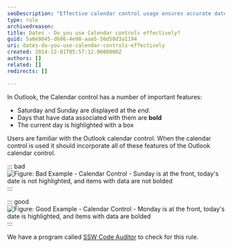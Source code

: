 ```yaml
---
seoDescription: "Effective calendar control usage ensures accurate date display, highlighting current dates and bolding events with associated data."
type: rule
archivedreason: 
title: Dates - Do you use Calendar controls effectively?
guid: 5a0e9845-d686-4e98-aaa5-56d58d3a1194
uri: dates-do-you-use-calendar-controls-effectively
created: 2014-12-01T05:57:12.0000000Z
authors: []
related: []
redirects: []

---
```


In Outlook, the Calendar control has a number of important features:

* Saturday and Sunday are displayed at the *end*.
* Days that have data associated with them are  **bold**
* The current day is highlighted with a box


<!--endintro-->

Users are familiar with the Outlook calendar control. When the calendar control 
is used it should incorporate all of these features of the Outlook calendar control.

::: bad  
![Figure: Bad Example - Calendar Control - Sunday is at the front, today's date is  
not highlighted, and items with data are not bolded](../../assets/CalendarControlBad.gif)  
:::

::: good  
![Figure: Good Example - Calendar Control - Monday is at the front, today's date 
is highlighted, and items with data are bolded](../../assets/CalendarControlGood.gif)
:::

We have a program called [SSW Code Auditor](http://www.ssw.com.au/ssw/CodeAuditor/) 
to check for this rule.
